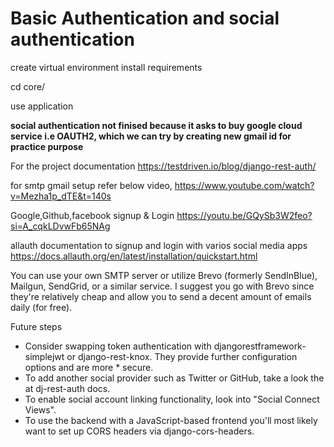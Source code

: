# Basic Authentication and social authentication

create virtual environment
install requirements

cd core/

use application

**social authentication not finised because it asks to buy google cloud service i.e OAUTH2, which we can try by creating new gmail id for practice purpose**


For the project documentation
https://testdriven.io/blog/django-rest-auth/


for smtp gmail setup refer below video,
https://www.youtube.com/watch?v=Mezha1p_dTE&t=140s

Google,Github,facebook signup & Login
https://youtu.be/GQySb3W2feo?si=A_cqkLDvwFb65NAg

allauth documentation to signup and login with varios social media apps
https://docs.allauth.org/en/latest/installation/quickstart.html


You can use your own SMTP server or utilize Brevo (formerly SendInBlue), Mailgun, SendGrid, or a similar service. I suggest you go with Brevo since they're relatively cheap and allow you to send a decent amount of emails daily (for free).


Future steps
* Consider swapping token authentication with djangorestframework-simplejwt or django-rest-knox. They provide further configuration options and are more * secure.
* To add another social provider such as Twitter or GitHub, take a look the at dj-rest-auth docs.
* To enable social account linking functionality, look into "Social Connect Views".
* To use the backend with a JavaScript-based frontend you'll most likely want to set up CORS headers via django-cors-headers.
